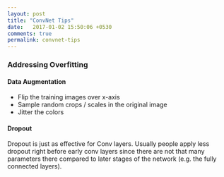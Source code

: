```yaml
---
layout: post
title: "ConvNet Tips"
date:   2017-01-02 15:50:06 +0530
comments: true
permalink: convnet-tips
---
```


<a name='overfitting'></a>
### Addressing Overfitting

#### Data Augmentation

- Flip the training images over x-axis
- Sample random crops / scales in the original image
- Jitter the colors

#### Dropout
<!--more-->
Dropout is just as effective for Conv layers. Usually people apply less dropout right before early conv layers since there are not that many parameters there compared to later stages of the network (e.g. the fully connected layers).
<!--more-->
